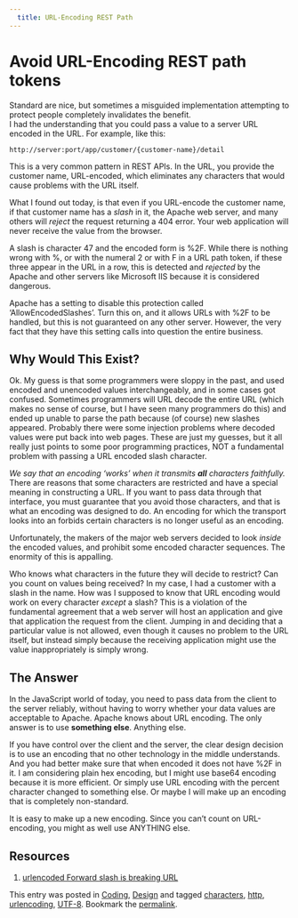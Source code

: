 ```yaml
---
  title: URL-Encoding REST Path
---
```

#  Avoid URL-Encoding REST path tokens

Standard are nice, but sometimes a misguided implementation attempting to protect people completely invalidates the benefit.  
I had the understanding that you could pass a value to a server URL encoded in the URL. For example, like this:

```
http://server:port/app/customer/{customer-name}/detail

```


This is a very common pattern in REST APIs. In the URL, you provide the customer name, URL-encoded, which eliminates any characters that would cause problems with the URL itself.  

What I found out today, is that even if you URL-encode the customer name, if that customer name has a _slash_ in it, the Apache web server, and many others will _reject_ the request returning a 404 error. Your web application will never receive the value from the browser.  

A slash is character 47 and the encoded form is %2F. While there is nothing wrong with %, or with the numeral 2 or with F in a URL path token, if these three appear in the URL in a row, this is detected and _rejected_ by the Apache and other servers like Microsoft IIS because it is considered dangerous.  

Apache has a setting to disable this protection called ‘AllowEncodedSlashes’. Turn this on, and it allows URLs with %2F to be handled, but this is not guaranteed on any other server. However, the very fact that they have this setting calls into question the entire business.

## Why Would This Exist?

Ok. My guess is that some programmers were sloppy in the past, and used encoded and unencoded values interchangeably, and in some cases got confused. Sometimes programmers will URL decode the entire URL (which makes no sense of course, but I have seen many programmers do this) and ended up unable to parse the path because (of course) new slashes appeared. Probably there were some injection problems where decoded values were put back into web pages. These are just my guesses, but it all really just points to some poor programming practices, NOT a fundamental problem with passing a URL encoded slash character.  

_We say that an encoding ‘works’ when it transmits **all** characters faithfully._  
There are reasons that some characters are restricted and have a special meaning in constructing a URL. If you want to pass data through that interface, you must guarantee that you avoid those characters, and that is what an encoding was designed to do. An encoding for which the transport looks into an forbids certain characters is no longer useful as an encoding.  

Unfortunately, the makers of the major web servers decided to look _inside_ the encoded values, and prohibit some encoded character sequences. The enormity of this is appalling.  

Who knows what characters in the future they will decide to restrict? Can you count on values being received? In my case, I had a customer with a slash in the name. How was I supposed to know that URL encoding would work on every character _except_ a slash? This is a violation of the fundamental agreement that a web server will host an application and give that application the request from the client. Jumping in and deciding that a particular value is not allowed, even though it causes no problem to the URL itself, but instead simply because the receiving application might use the value inappropriately is simply wrong.

## The Answer

In the JavaScript world of today, you need to pass data from the client to the server reliably, without having to worry whether your data values are acceptable to Apache. Apache knows about URL encoding. The only answer is to use **something else**. Anything else.  

If you have control over the client and the server, the clear design decision is to use an encoding that no other technology in the middle understands. And you had better make sure that when encoded it does not have %2F in it. I am considering plain hex encoding, but I might use base64 encoding because it is more efficient. Or simply use URL encoding with the percent character changed to something else. Or maybe I will make up an encoding that is completely non-standard.  

It is easy to make up a new encoding. Since you can’t count on URL-encoding, you might as well use ANYTHING else.

## Resources

1.  [urlencoded Forward slash is breaking URL](http://stackoverflow.com/questions/3235219/urlencoded-forward-slash-is-breaking-url)

This entry was posted in [Coding](https://agiletribe.purplehillsbooks.com/category/coding/), [Design](https://agiletribe.purplehillsbooks.com/category/design/) and tagged [characters](https://agiletribe.purplehillsbooks.com/tag/characters/), [http](https://agiletribe.purplehillsbooks.com/tag/http/), [urlencoding](https://agiletribe.purplehillsbooks.com/tag/urlencoding/), [UTF-8](https://agiletribe.purplehillsbooks.com/tag/utf-8/). Bookmark the [permalink](https://agiletribe.purplehillsbooks.com/2015/11/23/dont-use-url-encoding-in-rest-path-tokens/ "Permalink to Don't use URL-Encoding in REST path tokens").